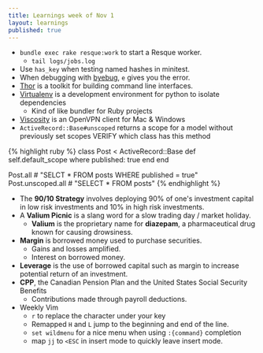 ```yaml
---
title: Learnings week of Nov 1
layout: learnings
published: true
---
```

* `bundle exec rake resque:work` to start a Resque worker.
  * `tail logs/jobs.log`
* Use `has_key` when testing named hashes in minitest.
* When debugging with [byebug](https://github.com/deivid-rodriguez/byebug), `e` gives you the error.
* [Thor](https://github.com/erikhuda/thor) is a toolkit for building command line interfaces.
* [Virtualenv](https://virtualenv.readthedocs.org/en/latest/) is a development environment for python to isolate dependencies
  * Kind of like bundler for Ruby projects
* [Viscosity](https://www.sparklabs.com/viscosity/) is an OpenVPN client for Mac & Windows
* `ActiveRecord::Base#unscoped` returns a scope for a model without previously set scopes VERIFY which class has this method

{% highlight ruby %}
class Post < ActiveRecord::Base
  def self.default_scope
    where published: true
  end
end

Post.all # "SELCT * FROM posts WHERE published = true"
Post.unscoped.all # "SELECT * FROM posts"
{% endhighlight %}

* The **90/10 Strategy** involves deploying 90% of one's investment capital in low risk investments and 10%  in high risk investments.
* A **Valium Picnic** is a slang word for a slow trading day / market holiday.
  * **Valium** is the proprietary name for **diazepam**, a pharmaceutical drug known for causing drowsiness.
* **Margin** is borrowed money used to purchase securities.
  * Gains and losses amplified.
  * Interest on borrowed money.
* **Leverage** is the use of borrowed capital such as margin to increase potential return of an investment.
* **CPP**, the Canadian Pension Plan and the United States Social Security Benefits
  * Contributions made through payroll deductions.
* Weekly Vim
  * `r` to replace the character under your key
  * Remapped `H` and `L` jump to the beginning and end of the line.
  * `set wildmenu` for a nice menu when using `:{command}` completion
  * map `jj` to `<ESC` in insert mode to quickly leave insert mode.
